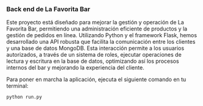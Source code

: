 ### Back end de La Favorita Bar

Este proyecto está diseñado para mejorar la gestión y operación de La Favorita Bar, permitiendo una administración eficiente de productos y la gestión de pedidos en línea. Utilizando Python y el framework Flask, hemos desarrollado una API robusta que facilita la comunicación entre los clientes y una base de datos MongoDB. Esta interacción permite a los usuarios autorizados, a través de un sistema de roles, ejecutar operaciones de lectura y escritura en la base de datos, optimizando así los procesos internos del bar y mejorando la experiencia del cliente.

Para poner en marcha la aplicación, ejecuta el siguiente comando en tu terminal:
```
python run.py
```
